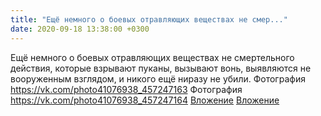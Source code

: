 ```yaml
---
title: "Ещё немного о боевых отравляющих веществах не смер..."
date: 2020-09-18 13:38:00 +0300
---
```


Ещё немного о боевых отравляющих веществах не смертельного действия, которые взрывают пуканы, вызывают вонь, выявляются не вооруженным взглядом, и никого ещё ниразу не убили.
Фотография
<a class="vk-attach" href="https://vk.com/photo41076938_457247163">https://vk.com/photo41076938_457247163</a>
Фотография
<a class="vk-attach" href="https://vk.com/photo41076938_457247164">https://vk.com/photo41076938_457247164</a>
<a class="vk-attach" href="https://vk.com/photo41076938_457247163">Вложение</a>
<a class="vk-attach" href="https://vk.com/photo41076938_457247164">Вложение</a>
